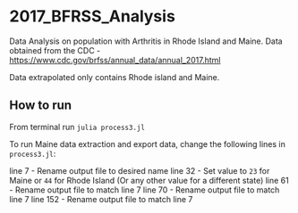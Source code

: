 # 2017_BFRSS_Analysis
Data Analysis on population with Arthritis in Rhode Island and Maine.
Data obtained from the CDC - https://www.cdc.gov/brfss/annual_data/annual_2017.html

Data extrapolated only contains Rhode island and Maine.

## How to run

From terminal run `julia process3.jl`


To run Maine data extraction and export data, change the following lines in `process3.jl`:

line 7   - Rename output file to desired name
line 32  - Set value to `23` for Maine or `44` for Rhode Island (Or any other value for a different state)
line 61  - Rename output file to match line 7
line 70  - Rename output file to match line 7
line 152 - Rename output file to match line 7
